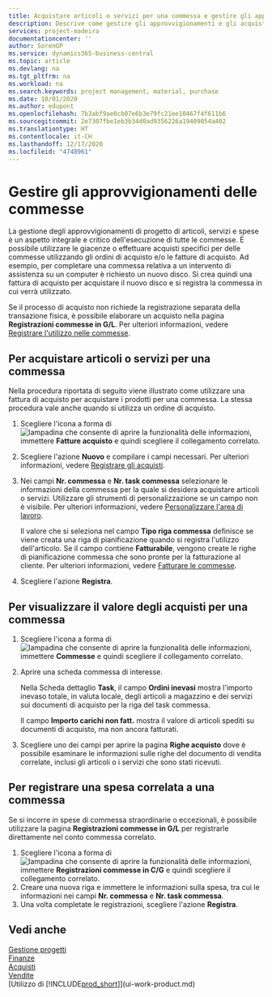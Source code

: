```yaml
---
title: Acquistare articoli o servizi per una commessa e gestire gli approvvigionamenti| Documenti Microsoft
description: Descrive come gestire gli approvvigionamenti e gli acquisti di materiale e servizi per le commesse.
services: project-madeira
documentationcenter: ''
author: SorenGP
ms.service: dynamics365-business-central
ms.topic: article
ms.devlang: na
ms.tgt_pltfrm: na
ms.workload: na
ms.search.keywords: project management, material, purchase
ms.date: 10/01/2020
ms.author: edupont
ms.openlocfilehash: 7b3abf9ae0cb07e6b3e79fc21ee10467f4f611b6
ms.sourcegitcommit: 2e7307fbe1eb3b34d0ad9356226a19409054a402
ms.translationtype: HT
ms.contentlocale: it-CH
ms.lasthandoff: 12/17/2020
ms.locfileid: "4748961"
---
```

# <a name="manage-job-supplies"></a>Gestire gli approvvigionamenti delle commesse
La gestione degli approvvigionamenti di progetto di articoli, servizi e spese è un aspetto integrale e critico dell'esecuzione di tutte le commesse. È possibile utilizzare le giacenze o effettuare acquisti specifici per delle commesse utilizzando gli ordini di acquisto e/o le fatture di acquisto. Ad esempio, per completare una commessa relativa a un intervento di assistenza su un computer è richiesto un nuovo disco. Si crea quindi una fattura di acquisto per acquistare il nuovo disco e si registra la commessa in cui verrà utilizzato.

Se il processo di acquisto non richiede la registrazione separata della transazione fisica, è possibile elaborare un acquisto nella pagina **Registrazioni commesse in G/L**. Per ulteriori informazioni, vedere [Registrare l'utilizzo nelle commesse](projects-how-record-job-usage.md).

## <a name="to-purchase-items-or-services-for-a-job"></a>Per acquistare articoli o servizi per una commessa
Nella procedura riportata di seguito viene illustrato come utilizzare una fattura di acquisto per acquistare i prodotti per una commessa. La stessa procedura vale anche quando si utilizza un ordine di acquisto.  

1. Scegliere l'icona a forma di ![lampadina che consente di aprire la funzionalità delle informazioni](media/ui-search/search_small.png "Informazioni sull'operazione che si desidera eseguire"), immettere **Fatture acquisto** e quindi scegliere il collegamento correlato.  
2. Scegliere l'azione **Nuovo** e compilare i campi necessari. Per ulteriori informazioni, vedere [Registrare gli acquisti](purchasing-how-record-purchases.md).
3. Nei campi **Nr. commessa** e **Nr. task commessa** selezionare le informazioni della commessa per la quale si desidera acquistare articoli o servizi. Utilizzare gli strumenti di personalizzazione se un campo non è visibile. Per ulteriori informazioni, vedere [Personalizzare l'area di lavoro](ui-personalization-user.md).

    Il valore che si seleziona nel campo **Tipo riga commessa** definisce se viene creata una riga di pianificazione quando si registra l'utilizzo dell'articolo. Se il campo contiene **Fatturabile**, vengono create le righe di pianificazione commessa che sono pronte per la fatturazione al cliente. Per ulteriori informazioni, vedere [Fatturare le commesse](projects-how-invoice-jobs.md).
4. Scegliere l'azione **Registra**.

## <a name="to-view-the-value-of-purchases-for-a-job"></a>Per visualizzare il valore degli acquisti per una commessa
1. Scegliere l'icona a forma di ![lampadina che consente di aprire la funzionalità delle informazioni](media/ui-search/search_small.png "Informazioni sull'operazione che si desidera eseguire"), immettere **Commesse** e quindi scegliere il collegamento correlato.
2. Aprire una scheda commessa di interesse.

    Nella Scheda dettaglio **Task**, il campo **Ordini inevasi** mostra l'importo inevaso totale, in valuta locale, degli articoli a magazzino e dei servizi sui documenti di acquisto per la riga del task commessa.  

    Il campo **Importo carichi non fatt.** mostra il valore di articoli spediti su documenti di acquisto, ma non ancora fatturati.  
3. Scegliere uno dei campi per aprire la pagina **Righe acquisto** dove è possibile esaminare le informazioni sulle righe del documento di vendita correlate, inclusi gli articoli o i servizi che sono stati ricevuti.

## <a name="to-post-a-job-related-expense"></a>Per registrare una spesa correlata a una commessa
Se si incorre in spese di commessa straordinarie o eccezionali, è possibile utilizzare la pagina **Registrazioni commesse in G/L** per registrarle direttamente nel conto commessa correlato.

1. Scegliere l'icona a forma di ![lampadina che consente di aprire la funzionalità delle informazioni](media/ui-search/search_small.png "Informazioni sull'operazione che si desidera eseguire"), immettere **Registrazioni commesse in C/G** e quindi scegliere il collegamento correlato.  
2. Creare una nuova riga e immettere le informazioni sulla spesa, tra cui le informazioni nei campi **Nr. commessa** e **Nr. task commessa**.  
3. Una volta completate le registrazioni, scegliere l'azione **Registra**.

## <a name="see-also"></a>Vedi anche
[Gestione progetti](projects-manage-projects.md)  
[Finanze](finance.md)  
[Acquisti](purchasing-manage-purchasing.md)         
[Vendite](sales-manage-sales.md)      
[Utilizzo di [!INCLUDE[prod_short](includes/prod_short.md)]](ui-work-product.md)  
